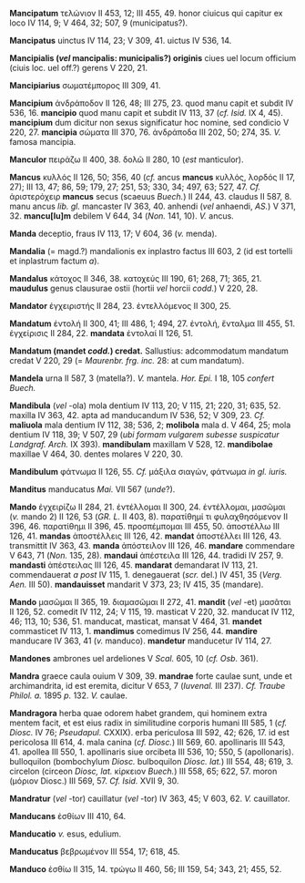 **Mancipatum** τελώνιον II 453, 12; III 455, 49. honor ciuicus qui
capitur ex loco IV 114, 9; V 464, 32; 507, 9 (municipatus?).

**Mancipatus** uinctus IV 114, 23; V 309, 41. uictus IV 536, 14.

**Mancipialis (*vel* mancipalis: municipalis?) originis** ciues uel
locum officium (ciuis loc. uel off.?) gerens V 220, 21.

**Mancipiarius** σωματέμπορος III 309, 41.

**Mancipium** ἀνδράποδον II 126, 48; III 275, 23. quod manu capit et
subdit IV 536, 16. **mancipio** quod manu capit et subdit IV 113, 37
(*cf. Isid.* IX 4, 45). **mancipium** dum dicitur non sexus significatur
hoc nomine, sed condicio V 220, 27. **mancipia** σώματα III 370, 76.
ἀνδράποδα III 202, 50; 274, 35. *V.* famosa mancipia.

**Manculor** πειράζω II 400, 38. δολῶ II 280, 10 (*est* manticulor).

**Mancus** κυλλός II 126, 50; 356, 40 (*cf.* ancus **mancus** κυλλός,
λορδός II 17, 27); III 13, 47; 86, 59; 179, 27; 251, 53; 330, 34; 497,
63; 527, 47. *Cf.* ἀριστερόχειρ **mancus** secus (scaeuus *Buech.*) II
244, 43. claudus II 587, 8. manu ancus *lib. gl.* mancaster IV 363, 40.
anhendi (*vel* anhaendi, *AS.*) V 371, 32. **mancu[lu]m** debilem V
644, 34 (*Non.* 141, 10). *V.* ancus.

**Manda** deceptio, fraus IV 113, 17; V 604, 36 (*v.* menda).

**Mandalia** (= magd.?) mandalionis ex inplastro factus III 603, 2 (id
est tortelli et inplastrum factum *a*).

**Mandalus** κάτοχος II 346, 38. κατοχεύς III 190, 61; 268, 71; 365, 21.
**maudulus** genus clausurae ostii (hortii *vel* horcii *codd.*) V 220,
28.

**Mandator** ἐγχειριστής II 284, 23. ἐντελλόμενος II 300, 25.

**Mandatum** ἐντολή II 300, 41; III 486, 1; 494, 27. ἐντολή, ἔνταλμα III
455, 51. ἐγχείρισις II 284, 22. **mandata** ἐντολαί II 126, 51.

**Mandatum (mandet *codd.*) credat.** Sallustius: adcommodatum
mandatum credat V 220, 29 (= *Maurenbr. frg. inc.* 28: at cum mandatum).

**Mandela** urna II 587, 3 (matella?). *V.* mantela. *Hor. Epi.* I
18, 105 *confert Buech.*

**Mandibula** (*vel* -ola) mola dentium IV 113, 20; V 115, 21; 220, 31;
635, 52. maxilla IV 363, 42. apta ad manducandum IV 536, 52; V 309, 23.
*Cf.* **maliuola** mala dentium IV 112, 38; 536, 2; **molibola** mala d.
V 464, 25; mola dentium IV 118, 39; V 507, 29 (*ubi formam vulgarem
subesse suspicatur Landgraf. Arch.* IX 393). **mandibulam** maxillam V
528, 12. **mandibolae** maxillae V 464, 30. dentes molares V 220, 30.

**Mandibulum** φάτνωμα II 126, 55. *Cf.* μάξιλα σιαγών, φάτνωμα *in gl.
iuris.*

**Manditus** manducatus *Mai.* VII 567 (*unde*?).

**Mando** ἐγχειρίζω II 284, 21. ἐντέλλομαι II 300, 24. ἐντέλλομαι,
μασῶμαι (*v.* mando 2) II 126, 53 (*GR. L.* II 403, 8). παρατίθημί τι
φυλαχθησόμενον II 396, 46. παρατίθημι II 396, 45. προσπέμπομαι III 455,
50. ἀποστέλλω III 126, 41. **mandas** ἀποστέλλεις III 126, 42.
**mandat** ἀποστέλλει III 126, 43. transmittit IV 363, 43. **manda**
ἀπόστειλον III 126, 46. **mandare** commendare V 643, 71 (*Non.* 135,
28). **mandaui** ἀπέστειλα III 126, 44. tradidi IV 257, 9. **mandasti**
ἀπέστειλας III 126, 45. **mandarat** demandarat IV 113, 21.
commendauerat *a post* IV 115, 1. denegauerat (*scr.* del.) IV 451, 35
(*Verg. Aen.* III 50). **mandauisset** mandarit V 373, 23; IV 415, 35
(mandare).

**Mando** μασῶμαι II 365, 19. διαμασῶμαι II 272, 41. **mandit** (*vel*
-et) μασᾶται II 126, 52. comedit IV 112, 24; V 115, 19. masticat V 220,
32. manducat IV 112, 46; 113, 10; 536, 51. manducat, masticat, mansat V
464, 31. **mandet** commasticet IV 113, 1. **mandi­mus** comedimus IV
256, 44. **mandire** manducare IV 363, 41 (*v.* manduco). **mandetur**
manducetur IV 114, 27.

**Mandones** ambrones uel ardeliones V *Scal.* 605, 10 (*cf. Osb.* 361).

**Mandra** graece caula ouium V 309, 39. **mandrae** forte caulae sunt,
unde et archimandrita, id est eremita, dicitur V 653, 7 (*Iuvenal.* III
237). *Cf. Traube Philol. a.* 1895 *p.* 132. *V.* caulae.

**Mandragora** herba quae odorem habet grandem, qui hominem extra mentem
facit, et est eius radix in similitudine corporis humani III 585, 1
(*cf. Diosc.* IV 76; *Pseudapul.* CXXIX). erba periculosa III 592, 42;
626, 17. id est pericolosa III 614, 4. mala canina (*cf. Diosc.*) III
569, 60. apollinaris III 543, 41. apollea III 550, 1. apollinaris siue
orcibeta III 536, 10; 550, 5 (apollonaris). bulloquilon (bombochylum
*Diosc.* bulboquilon *Diosc. lat.*) III 554, 48; 619, 3. circelon
(circeon *Diosc, lat.* κίρκειον *Buech.*) III 558, 65; 622, 57. moron
(μόριον Diosc.) III 569, 57. *Cf. Isid.* XVII 9, 30.

**Mandratur** (*vel* -tor) cauillatur (*vel* -tor) IV 363, 45; V 603,
62. *V.* cauillator.

**Manducans** ἐσθίων III 410, 64.

**Manducatio** *v.* esus, edulium.

**Manducatus** βεβρωμένον III 554, 17; 618, 45.

**Manduco** ἐσθίω II 315, 14. τρώγω II 460, 56; III 159, 54; 343, 21;
455, 52.
